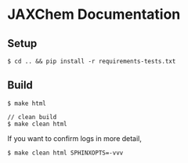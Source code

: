 # JAXChem Documentation

## Setup

```
$ cd .. && pip install -r requirements-tests.txt
```

## Build

```
$ make html

// clean build
$ make clean html
```

If you want to confirm logs in more detail,

```
$ make clean html SPHINXOPTS=-vvv
```